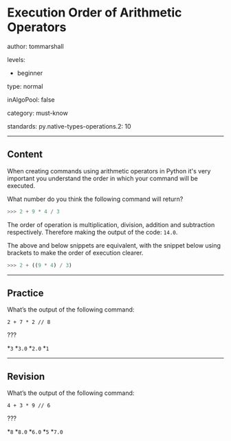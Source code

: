 # Execution Order of Arithmetic Operators
author: tommarshall

levels:

  - beginner

type: normal

inAlgoPool: false

category: must-know

standards:
  py.native-types-operations.2: 10

---
## Content

When creating commands using arithmetic operators in Python it's very important you understand the order in which your command will be executed.

What number do you think the following command will return?

```python
>>> 2 + 9 * 4 / 3
```
The order of operation is multiplication, division, addition and subtraction respectively. Therefore making the output of the code: `14.0`.

The above and below snippets are equivalent, with the snippet below using brackets to make the order of execution clearer.

```python
>>> 2 + ((9 * 4) / 3)
```

---
## Practice

What’s the output of the following command:

```
2 + 7 * 2 // 8
```
???

*`3`
*`3.0`
*`2.0`
*`1`

---
## Revision

What’s the output of the following command:

```
4 + 3 * 9 // 6
```
???

*`8`
*`8.0`
*`6.0`
*`5`
*`7.0`